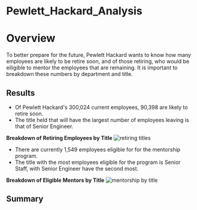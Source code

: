 # **Pewlett_Hackard_Analysis**

# **Overview**

To better prepare for the future, Pewlett Hackard wants to know how many employees are likely to be retire soon,  and of those retiring, who would be eiligible to mentor the employees that are remaining.  It is important to breakdown these numbers by department and title.

## **Results**

* Of Pewlett Hackard's 300,024 current employees, 90,398 are likely to retire soon.  
* The title held that will have the largest number of employees leaving is that of Senior Engineer.  

**Breakdown of Retiring Employees by Title**
![retiring titles](https://user-images.githubusercontent.com/78942457/114311459-d996cd00-9abc-11eb-85b1-95becacb5686.PNG)

* There are currently 1,549 employees eligible for for the mentorship program.
* The title with the most employees eligible for the program is Senior Staff, with Senior Engineer have the second most.

**Breakdown of Eligible Mentors by Title**
![mentorship by title](https://user-images.githubusercontent.com/78942457/114311817-46f72d80-9abe-11eb-90b4-3f571d3e876f.PNG)

## **Summary**

